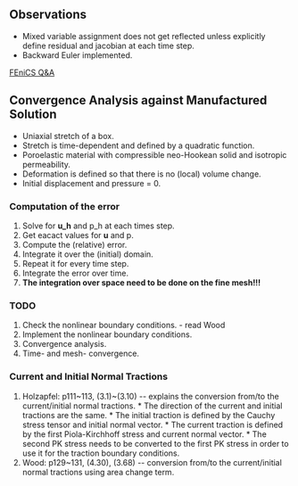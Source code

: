 ## Observations 

* Mixed variable assignment does not get reflected unless explicitly
  define residual and jacobian at each time step.
* Backward Euler implemented. 

[FEniCS Q&A](http://fenicsproject.org/qa/)


## Convergence Analysis against Manufactured Solution

* Uniaxial stretch of a box.
* Stretch is time-dependent and defined by a quadratic function.
* Poroelastic material with compressible neo-Hookean solid and
  isotropic permeability.
* Deformation is defined so that there is no (local) volume change.
* Initial displacement and pressure = 0.

### Computation of the error

1. Solve for **u_h** and p_h at each times step.
2. Get eacact values for **u** and p.
3. Compute the (relative) error.
4. Integrate it over the (initial) domain.
5. Repeat it for every time step.
6. Integrate the error over time.
7. **The integration over space need to be done on the fine mesh!!!**


### TODO

1. Check the nonlinear boundary conditions. - read Wood
2. Implement the nonlinear boundary conditions.
3. Convergence analysis.
4. Time- and mesh- convergence.

### Current and Initial Normal Tractions

1. Holzapfel: p111~113, (3.1)~(3.10) -- explains the conversion
   from/to the current/initial normal tractions.
       * The direction of the current and initial tractions are the
         same.
	   * The initial traction is defined by the Cauchy stress tensor
         and initial normal vector.
	   * The current traction is defined by the first Piola-Kirchhoff
         stress and current normal vector.
	   * The second PK stress needs to be converted to the first PK
         stress in order to use it for the traction boundary
         conditions.
2. Wood: p129~131, (4.30), (3.68) -- conversion from/to the
   current/initial normal tractions using area change term.
